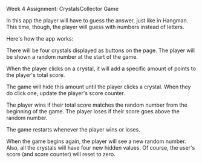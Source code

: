 Week 4 Assignment: CrystalsCollector Game



In this app the player will have to guess the answer, just like in Hangman. This time, though, the player will guess with numbers instead of letters. 


Here's how the app works:


There will be four crystals displayed as buttons on the page.
The player will be shown a random number at the start of the game.

When the player clicks on a crystal, it will add a specific amount of points to the player's total score. 


The game will hide this amount until the player clicks a crystal.
When they do click one, update the player's score counter.


The player wins if their total score matches the random number from the beginning of the game.
The player loses if their score goes above the random number.

The game restarts whenever the player wins or loses.


When the game begins again, the player will see a new random number. Also, all the crystals will have four new hidden values. Of course, the user's score (and score counter) will reset to zero.
